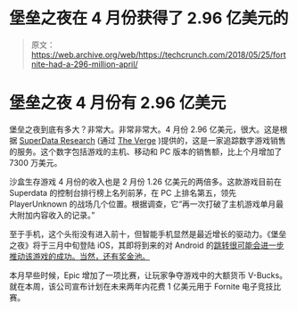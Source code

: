 # 堡垒之夜在 4 月份获得了 2.96 亿美元的 

> 原文：<https://web.archive.org/web/https://techcrunch.com/2018/05/25/fortnite-had-a-296-million-april/>

# 堡垒之夜 4 月份有 2.96 亿美元

堡垒之夜到底有多大？非常大。非常非常大。4 月份 2.96 亿美元，很大。这是根据 [SuperData Research](https://web.archive.org/web/20221026061336/https://www.superdataresearch.com/us-digital-games-market/) (通过 [The Verge](https://web.archive.org/web/20221026061336/https://www.theverge.com/2018/5/24/17390004/fortnite-battle-royale-money-made-revenue-300-million-april-2018) )提供的，这是一家追踪数字游戏销售的服务。这个数字包括游戏的主机、移动和 PC 版本的销售额，比上个月增加了 7300 万美元。

沙盒生存游戏 4 月份的收入也是 2 月份 1.26 亿美元的两倍多。这款游戏目前在 Superdata 的控制台排行榜上名列前茅，在 PC 上排名第五，领先 PlayerUnknown 的战场几个位置。根据调查，它“再一次打破了主机游戏单月最大附加内容收入的记录。”

至于手机，这个头衔没有进入前十，但智能手机显然是最近增长的驱动力。《堡垒之夜》将于三月中旬登陆 iOS，其即将到来的对 Android 的[跳转很可能会进一步推动该游戏的成功。当然，还有奖金池。](https://web.archive.org/web/20221026061336/https://techcrunch.com/2018/05/18/fortnite-is-finally-coming-to-android-this-summer/)

本月早些时候，Epic 增加了一项比赛，让玩家争夺游戏中的大额货币 V-Bucks。就在本周，该公司宣布计划在未来两年内花费 1 亿美元用于 Fornite 电子竞技比赛。